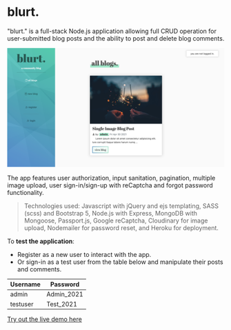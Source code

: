 # blurt.
"blurt." is a full-stack Node.js application allowing full CRUD operation for user-submitted blog posts and the ability to post and delete blog comments. 

![screenshot of the application](images/screenshot_01.png?raw=true)

The app features user authorization, input sanitation, pagination, multiple image upload, user sign-in/sign-up with reCaptcha and forgot password functionality.

>Technologies used: Javascript with jQuery and ejs templating, SASS (scss) and Bootstrap 5, Node.js with Express, MongoDB with Mongoose, Passport.js, Google reCaptcha, Cloudinary for image upload, Nodemailer for password reset, and Heroku for deployment.

To **test the application**: 
* Register as a new user to interact with the app. 
* Or sign-in as a test user from the table below and manipulate their posts and comments.

Username | Password
------------ | -------------
admin | Admin_2021
testuser | Test_2021

[Try out the live demo here](https://blurt-app.herokuapp.com/)



